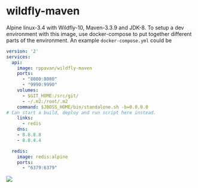 # wildfly-maven
Alpine linux-3.4 with Wildfly-10, Maven-3.3.9 and JDK-8.
To setup a dev environment with this image, use docker-compose to put together different parts of the environment.
An example `docker-compose.yml` could be
```yml
version: '2'
services: 
  api:
    image: rppavan/wildfly-maven
    ports:
      - "8080:8080"
      - "9990:9990"
    volumes:
      - $GIT_HOME:/src/git/
      - ~/.m2:/root/.m2
    command: $JBOSS_HOME/bin/standalone.sh -b=0.0.0.0
# Can start a build, deploy and run script here instead.
    links:
      - redis
    dns:
    - 8.8.8.8
    - 8.8.4.4

  redis:
    image: redis:alpine
    ports:
      - "6379:6379"
```

[![](https://images.microbadger.com/badges/image/rppavan/wildfly-maven.svg)](https://microbadger.com/images/rppavan/wildfly-maven "Get your own image badge on microbadger.com")
